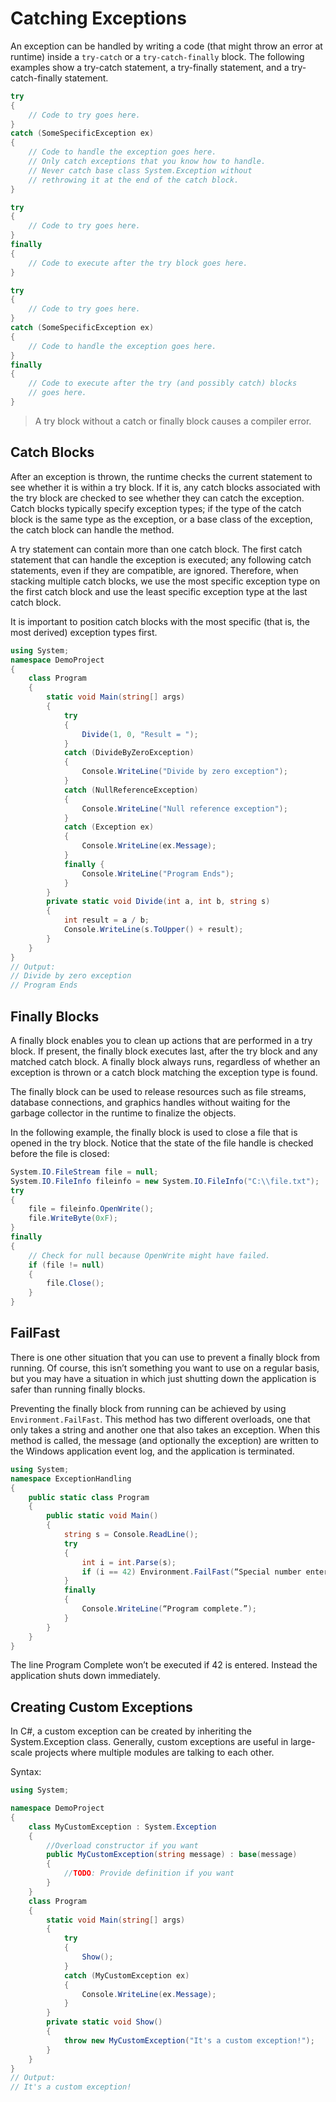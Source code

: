 # Catching Exceptions

An exception can be handled by writing a code (that might throw an error at runtime) inside a `try-catch` or a `try-catch-finally` block. The following examples show a try-catch statement, a try-finally statement, and a try-catch-finally statement.

```csharp
try
{
    // Code to try goes here.
}
catch (SomeSpecificException ex)
{
    // Code to handle the exception goes here.
    // Only catch exceptions that you know how to handle.
    // Never catch base class System.Exception without
    // rethrowing it at the end of the catch block.
}
```

```csharp
try
{
    // Code to try goes here.
}
finally
{
    // Code to execute after the try block goes here.
}
```

```csharp
try
{
    // Code to try goes here.
}
catch (SomeSpecificException ex)
{
    // Code to handle the exception goes here.
}
finally
{
    // Code to execute after the try (and possibly catch) blocks
    // goes here.
}
```

>A try block without a catch or finally block causes a compiler error.

## Catch Blocks

After an exception is thrown, the runtime checks the current statement to see whether it is within a try block. If it is, any catch blocks associated with the try block are checked to see whether they can catch the exception. Catch blocks typically specify exception types; if the type of the catch block is the same type as the exception, or a base class of the exception, the catch block can handle the method.

A try statement can contain more than one catch block. The first catch statement that can handle the exception is executed; any following catch statements, even if they are compatible, are ignored. Therefore, when stacking multiple catch blocks, we use the most specific exception type on the first catch block and use the least specific exception type at the last catch block.

It is important to position catch blocks with the most specific (that is, the most derived) exception types first.

```csharp
using System;
namespace DemoProject
{
    class Program
    {
        static void Main(string[] args)
        {
            try
            {
                Divide(1, 0, "Result = ");
            }
            catch (DivideByZeroException)
            {
                Console.WriteLine("Divide by zero exception");
            }
            catch (NullReferenceException)
            {
                Console.WriteLine("Null reference exception");
            }
            catch (Exception ex)
            {
                Console.WriteLine(ex.Message);
            }
            finally {
                Console.WriteLine("Program Ends");
            }
        }
        private static void Divide(int a, int b, string s)
        {
            int result = a / b;
            Console.WriteLine(s.ToUpper() + result);
        }
    }
}
// Output:
// Divide by zero exception
// Program Ends
```

## Finally Blocks

A finally block enables you to clean up actions that are performed in a try block. If present, the finally block executes last, after the try block and any matched catch block. A finally block always runs, regardless of whether an exception is thrown or a catch block matching the exception type is found.

The finally block can be used to release resources such as file streams, database connections, and graphics handles without waiting for the garbage collector in the runtime to finalize the objects.

In the following example, the finally block is used to close a file that is opened in the try block. Notice that the state of the file handle is checked before the file is closed:

```csharp
System.IO.FileStream file = null;
System.IO.FileInfo fileinfo = new System.IO.FileInfo("C:\\file.txt");
try
{
    file = fileinfo.OpenWrite();
    file.WriteByte(0xF);
}
finally
{
    // Check for null because OpenWrite might have failed.
    if (file != null)
    {
        file.Close();
    }
}
```

## FailFast

There is one other situation that you can use to prevent a finally block from running. Of course, this isn’t something you want to use on a regular basis, but you may have a situation in which just shutting down the application is safer than running finally blocks.

Preventing the finally block from running can be achieved by using `Environment.FailFast`. This method has two different overloads, one that only takes a string and another one that also takes an exception. When this method is called, the message (and optionally the exception) are written to the Windows application event log, and the application is terminated.

```csharp
using System;
namespace ExceptionHandling
{
    public static class Program
    {
        public static void Main()
        {
            string s = Console.ReadLine();
            try
            {
                int i = int.Parse(s);
                if (i == 42) Environment.FailFast(“Special number entered”);
            }
            finally
            {
                Console.WriteLine(“Program complete.”);
            }
        }
    }
}
```

The line Program Complete won’t be executed if 42 is entered. Instead the application shuts down immediately.

## Creating Custom Exceptions

In C#, a custom exception can be created by inheriting the System.Exception class. Generally, custom exceptions are useful in large-scale projects where multiple modules are talking to each other.

Syntax:

```csharp
using System;

namespace DemoProject
{
    class MyCustomException : System.Exception
    {
        //Overload constructor if you want
        public MyCustomException(string message) : base(message)
        {
            //TODO: Provide definition if you want
        }
    }
    class Program
    {
        static void Main(string[] args)
        {
            try
            {
                Show();
            }
            catch (MyCustomException ex)
            {
                Console.WriteLine(ex.Message);
            }
        }
        private static void Show()
        {
            throw new MyCustomException("It's a custom exception!");
        }
    }
}
// Output:
// It's a custom exception!
```